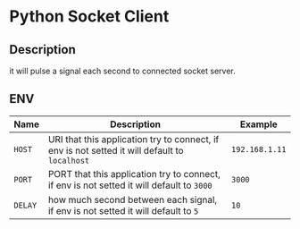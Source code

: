 # Python Socket Client
## Description
it will pulse a signal each second to connected socket server.

## ENV

| Name    | Description                                                  | Example        |
| ------- | ------------------------------------------------------------ | -------------- |
| `HOST`  | URI that this application try to connect, if env is not setted it will default to `localhost` | `192.168.1.11` |
| `PORT`  | PORT that this application try to connect, if env is not setted it will default to `3000` | `3000`         |
| `DELAY` | how much second between each signal, if env is not setted it will default to `5` | `10`           |

